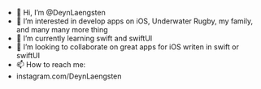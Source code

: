 - 👋 Hi, I’m @DeynLaengsten
- 👀 I’m interested in develop apps on iOS, Underwater Rugby, my family, and many many more thing
- 🌱 I’m currently learning swift and swiftUI
- 💞️ I’m looking to collaborate on great apps for iOS writen in swift or swiftUI
- 📫 How to reach me: 
- instagram.com/DeynLaengsten

<!---
DeynLaengsten/DeynLaengsten is a ✨ special ✨ repository because its `README.md` (this file) appears on your GitHub profile.
You can click the Preview link to take a look at your changes.
--->

